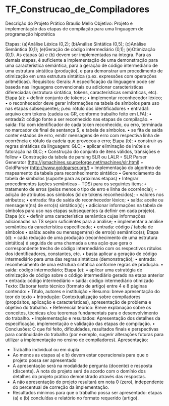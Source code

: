 # TF_Construcao_de_Compiladores
Descrição do Projeto Prático Braulio Mello
Objetivo:
Projeto e implementação das etapas de compilação para uma linguagem de programação hipotética

Etapas:
(a)Análise Léxica (0,2);
(b)Análise Sintática (0,5);
(c)Análise Semântica (0,1);
(e)Geração de código intermediário (0,1);
(e)Otimização (0,1).
As etapas (a) e (b) devem ser implementadas na íntegra. Para as demais etapas, é suficiente a
implementação de uma demonstração para uma característica semântica, para a geração de código
intermediário de uma estrutura sintática (produção), e para demonstrar um procedimento de otimização
em uma estrutura sintática (p.ex. expressões com operações aritméticas).
Requisitos:
Gerais:
A especificação da linguagem pode ser baseda nas linguagens convencionais ou adicionar
características difereciadas (estrutura sintática, tokens, características semânticas, etc).
Etapa (a):
• definir conjunto de tokens;
• implementar reconhecedor léxico;
• o reconhecedor deve gerar informações na tabela de símbolos para uso nas etapas
subsequentes; p.ex: rótulo dos identificadores
• entrada1: arquivo com tokens (cadeia ou GR, conforme trabalho feito em LFA);
• entrada2: código fonte a ser reconhecido nas etapas de compilação.
• saída: fita com identificador de cada token reconhecido, ou erro, terminada no marcador de
final de sentança $, e tabela de símbolos.
• se fita de saída conter estados de erro, emitir mensagens de erro com respectiva linha de
ocorrência e rótulo da cadeia que provocou o erro;
Etapa (b):
• construir as regras sintáticas da linguagem: GLC;
• aplicar eliminação de inúteis e fatoração na GLC;
• Construção do conjunto de itens válidos, transições e follow
• Construção da tabela de parsing SLR ou LALR
◦ SLR Parser Generator (http://jsmachines.sourceforge.net/machines/slr.html)
◦ GoldParser (http://www.goldparser.org/)
• Implementação do algoritmo de mapeamento da tabela para reconhecimento sintático
• Gerenciamento da tabela de símbolos (suporte para as próximas etapas)
• Integrar procedimentos (ações semânticas – TDS) para os seguintes itens:
◦ tratamento de erros (pelos menos o tipo de erro e linha de ocorrência);
◦ adição de atributos aos símbolos (id de tokens reconhecidos);
◦ valores nos atributos;
• entrada: fita de saída do reconhecedor léxico;
• saída: aceite ou mensagem(ns) de erro(s) sintático(s);
• adicionar informações na tabela de símbolos para uso nas etapas subsequentes (a definir em
cada projeto).
Etapa (c):
• definir uma característica semântica cujas informações adicionadas na TS sejam suficiêntes
para a análise;
• implementar a análise semântica da característica especificada;
• entrada: código / tabela de símbolos
• saída: aceite ou mensagem(ns) de erro(s) semântico(s);
Etapa (d):
• cada redução de uma produção (reconhecimento de uma estrutura sintática) é seguida de uma
chamada a uma ação que gera o correspondente trecho de código intermediário com os
respectivos rótulos dos identificadores, constantes, etc.
• basta aplicar a geração de código intermediário para uma das regras sintáticas (demonstração);
• entrada: reconhecimento de uma estrutura sintática conforme regras de produção.
• saída: código intermediário;
Etapa (e):
• aplicar uma estratégia de otimização de código sobre o código intermediário gerado na etapa
anterior
• entrada: código intermediário
• saída: código intermediário otimizado
Texto:
Elaborar texto técnico (formato de artigo) entre 4 e 8 páginas contendo:
• Título, autores e instituição
• Resumo: breve apresentação do teor do texto
• Introdução: Contextualização sobre compiladores (propósitos, aplicação e características),
apresentação de problema e objetivo do trabalho.
• Referencial teórico: Breve explanação sobre os conceitos, técnicas e/ou teoremas fundamentais
para o desenvolvimento do trabalho.
• Implementação e resultados: Apresentação dos detalhes da especificação, implementação e
validação das etapas de compilação.
• Conclusões: O que foi feito, dificuldades, resultados finais e perspectivas para continuidade do
trabalho (por exemplo, sugerir alterações futuras para utilizar a implementação no ensino de
compiladores).
Apresentação:
- Trabalho individual ou em dupla
- Ao menos as etapas a) e b) devem estar operacionais para que o projeto possa ser apresentado
- A apresentação será na modalidade pergunta (docente) e resposta (discente). A nota do projeto será de
acordo com o domínio dos detalhes do projeto prático demonstrado através das respostas.
- A não apresentação do projeto resultará em nota 0 (zero), independente do percentual de correção da
implementação.
- Resultados mínimos para que o trabalho possa ser apresentado: etapas (a) e (b) concluídas e relatório
no formato requerido (artigo).

